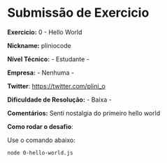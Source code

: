 # Submissão de Exercicio

**Exercicio:** 0 - Hello World

**Nickname:** pliniocode

**Nível Técnico:** - Estudante -

**Empresa:** - Nenhuma -

**Twitter**: https://twitter.com/plini_o

**Dificuldade de Resolução:** - Baixa -

**Comentários:** Senti nostalgia do primeiro hello world

**Como rodar o desafio**: 

Use o comando abaixo: 
```bash
node 0-hello-world.js
```